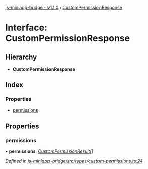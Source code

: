 [js-miniapp-bridge - v1.1.0](../README.md) › [CustomPermissionResponse](custompermissionresponse.md)

# Interface: CustomPermissionResponse

## Hierarchy

* **CustomPermissionResponse**

## Index

### Properties

* [permissions](custompermissionresponse.md#permissions)

## Properties

###  permissions

• **permissions**: *[CustomPermissionResult](custompermissionresult.md)[]*

*Defined in [js-miniapp-bridge/src/types/custom-permissions.ts:24](https://github.com/rakutentech/js-miniapp/blob/b2a8f8e/js-miniapp-bridge/src/types/custom-permissions.ts#L24)*
